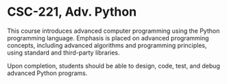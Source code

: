 # CSC-221, Adv. Python
This course introduces advanced computer programming using the Python programming language. Emphasis is placed on advanced programming concepts, including advanced algorithms and programming principles, using standard and third-party libraries.

Upon completion, students should be able to design, code, test, and debug advanced Python programs. 
